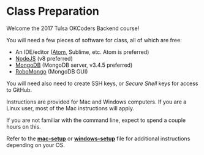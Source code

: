 Class Preparation
====

Welcome the 2017 Tulsa OKCoders Backend course!

You will need a few pieces of software for class, all of which are free:
- An IDE/editor ([Atom](https://atom.io/), Sublime, etc.  Atom is preferred)
- [NodeJS](https://nodejs.org/en/) (v8 preferred)
- [MongoDB](https://www.mongodb.com/download-center) (MongoDB server, v3.4.5 preferred)
- [RoboMongo](https://robomongo.org) (MongoDB GUI)


You will need also need to create SSH keys, or *Secure Shell* keys for access to GitHub.

Instructions are provided for Mac and Windows computers.  If you are a Linux user, most of the Mac instructions will apply.

If you are not familiar with the command line, expect to spend a couple hours on this.

Refer to the [**mac-setup**](https://github.com/sergei202/okcoders-backend-2017/blob/master/week1-prep/mac-setup.md) or [**windows-setup**](https://github.com/sergei202/okcoders-backend-2017/blob/master/week1-prep/windows-setup.md) file for additional instructions depending on your OS.
